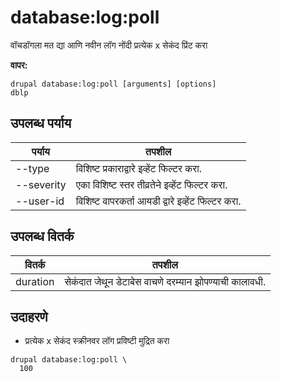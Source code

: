 # database:log:poll
वॉचडॉगला मत द्या आणि नवीन लॉग नोंदी प्रत्येक x सेकंद प्रिंट करा

**वापर:**
```
drupal database:log:poll [arguments] [options]
dblp
```

## उपलब्ध पर्याय
पर्याय | तपशील
-------|-------------
--type | विशिष्ट प्रकाराद्वारे इव्हेंट फिल्टर करा.
--severity | एका विशिष्ट स्तर तीव्रतेने इव्हेंट फिल्टर करा.
--user-id | विशिष्ट वापरकर्ता आयडी द्वारे इव्हेंट फिल्टर करा.

## उपलब्ध वितर्क
वितर्क | तपशील
---------|-------------
duration | सेकंदात जेथून डेटाबेस वाचणे दरम्यान झोपण्याची कालावधी.

## उदाहरणे
* प्रत्येक x सेकंद स्क्रीनवर लॉग प्रविष्टी मुद्रित करा
```
drupal database:log:poll \
  100
```
